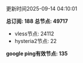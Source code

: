 更新时间2025-09-14 04:10:01

**总订阅: 188**
**总节点: 49717**
- vless节点: 24112
- hysteria2节点: 22

**google ping有效节点: 135**
